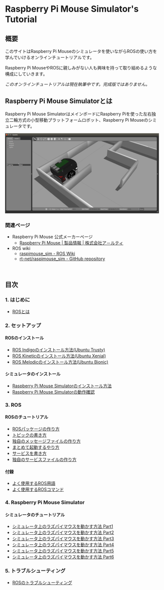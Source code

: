 # Raspberry Pi Mouse Simulator's Tutorial

## 概要

このサイトはRaspberry Pi Mouseのシミュレータを使いながらROSの使い方を学んでいけるオンラインチュートリアルです。

Raspberry Pi MouseやROSに親しみがない人も興味を持って取り組めるような構成にしていきます。

_このオンラインチュートリアルは現在執筆中です。完成版ではありません。_

## Raspberry Pi Mouse Simulatorとは

Raspberry Pi Mouse SimulatorはメインボードにRaspberry Piを使った左右独立二輪方式の小型移動プラットフォームロボット、Raspberry Pi Mouseのシミュレータです。

![Raspberry Pi Mouse on sample maze](.gitbook/assets/raspimouse_samplemaze.png)

### 関連ページ

* Raspberry Pi Mouse 公式メーカーページ
  * [Raspberry Pi Mouse \| 製品情報 \| 株式会社ア－ルティ](https://www.rt-net.jp/products/raspimouse2/)
* ROS wiki
  * [raspimouse\_sim - ROS Wiki](https://wiki.ros.org/raspimouse_sim)
  * [rt-net/raspimouse\_sim - GitHub repository](https://github.com/rt-net/raspimouse_sim)

<br>

## 目次

### 1. はじめに

* [ROSとは](ROS.md)

### 2. セットアップ

#### ROSのインストール

 * [ROS Indigoのインストール方法\(Ubuntu Trusty\)](setup/how_to_install_ros_indigo.md)
 * [ROS Kineticのインストール方法\(Ubuntu Xenial\)](setup/how_to_install_ros_kinetic.md)
 * [ROS Melodicのインストール方法\(Ubuntu Bionic\)](setup/how_to_install_ros_melodic.md)

#### シミュレータのインストール

* [Raspberry Pi Mouse Simulatorのインストール方法](setup/how_to_install_simulator.md)
* [Raspberry Pi Mouse Simulatorの動作確認](setup/how_to_use_raspimouse_sim.md)

### 3. ROS

#### ROSのチュートリアル

* [ROSパッケージの作り方](ros_tutorial/how_to_create_pkg.md)
* [トピックの書き方](ros_tutorial/how_to_write_topic.md)
* [独自のメッセージファイルの作り方](ros_tutorial/how_to_create_msg.md)
* [まとめて起動するやり方](ros_tutorial/how_to_use_launch.md)
* [サービスを書き方](ros_tutorial/how_to_write_service.md)
* [独自のサービスファイルの作り方](ros_tutorial/how_to_create_srv.md)

#### 付録

* [よく使用するROS用語](ros_tutorial/ros_word.md)
* [よく使用するROSコマンド](ros_tutorial/ros_comand.md)

### 4. Raspberry Pi Mouse Simulator

#### シミュレータのチュートリアル

* [シミュレータ上のラズパイマウスを動かす方法 Part1](tutorial/how_to_control_raspimouse_on_sim_1.md)
* [シミュレータ上のラズパイマウスを動かす方法 Part2](tutorial/how_to_control_raspimouse_on_sim_2.md)
* [シミュレータ上のラズパイマウスを動かす方法 Part3](tutorial/how_to_control_raspimouse_on_sim_3.md)
* [シミュレータ上のラズパイマウスを動かす方法 Part4](tutorial/how_to_control_raspimouse_on_sim_4.md)
* [シミュレータ上のラズパイマウスを動かす方法 Part5](tutorial/how_to_control_raspimouse_on_sim_5.md)
* [シミュレータ上のラズパイマウスを動かす方法 Part6](tutorial/how_to_control_raspimouse_on_sim_6.md)

### 5. トラブルシューティング

* [ROSのトラブルシューティング](troubleshooting.md)
